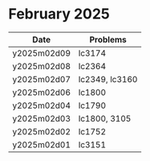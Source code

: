 # February 2025

| Date        | Problems       |
| ----------- | -------------- |
| y2025m02d09 | lc3174         |
| y2025m02d08 | lc2364         |
| y2025m02d07 | lc2349, lc3160 |
| y2025m02d06 | lc1800         |
| y2025m02d04 | lc1790         |
| y2025m02d03 | lc1800, 3105   |
| y2025m02d02 | lc1752         |
| y2025m02d01 | lc3151         |
